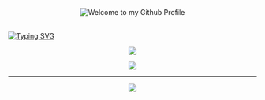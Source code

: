 <div align="center">
  <img src="https://github.com/BrunnerLivio/brunnerlivio/blob/master/images/welcome.png?raw=true" style="max-width: 100%;" alt="Welcome to my Github Profile" />
  <br />
  <br />

</div>
</div>


[![Typing SVG](https://readme-typing-svg.herokuapp.com/?color=A020F0size=35&center=true&vCenter=true&width=1000&lines=Hi,+I'm+GuiGui;I'm+20+Years+Old;I'm+From+Curitiba,+PR;I+Study+Software+Engineering;Welcome!:%29)](https://git.io/typing-svg)





<div align="center">

![](https://github-readme-streak-stats.herokuapp.com/?user=Alquieri&theme=transparent&hide_border=true)<br/>

<div align="center">
  
![](https://github-readme-stats.vercel.app/api/top-langs/?username=Alquieri&theme=transparent&hide_border=true&include_all_commits=false&count_private=false&layout=compact)

</div>

---

<div align="center"> 
  
  [![](https://visitcount.itsvg.in/api?id=Alquieri&label=Profile%20Views&color=5icon=9&pretty=true)](https://visitcount.itsvg.in)

</div>
